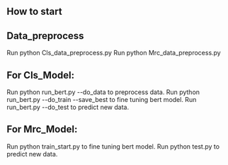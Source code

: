 ## How to start

## Data_preprocess
Run python Cls_data_preprocess.py
Run python Mrc_data_preprocess.py

## For Cls_Model:
Run python run_bert.py --do_data to preprocess data.
Run python run_bert.py --do_train --save_best to fine tuning bert model.
Run run_bert.py --do_test to predict new data.

## For Mrc_Model:

Run python train_start.py to fine tuning bert model.
Run python test.py to predict new data.

